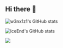 ## Hi there 👋
![w3nx1z1's GitHub stats](https://github-readme-stats.vercel.app/api?username=w3nx1z1)

![IceEnd's GitHub stats](https://github-immortality.vercel.app/api?username=w3nx1z1)

![](https://stats.justsong.cn/api/bilibili?username=bili_56905186510&cn=true&theme=dark)
